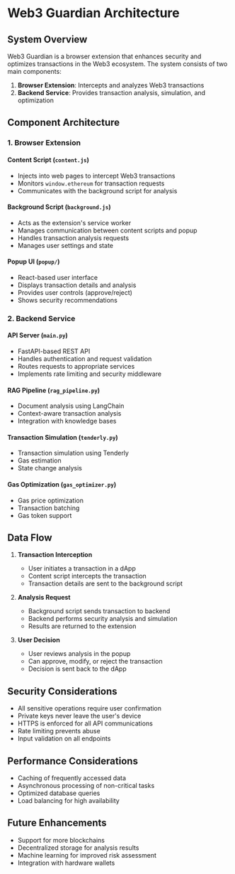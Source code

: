 # Web3 Guardian Architecture

## System Overview

Web3 Guardian is a browser extension that enhances security and optimizes transactions in the Web3 ecosystem. The system consists of two main components:

1. **Browser Extension**: Intercepts and analyzes Web3 transactions
2. **Backend Service**: Provides transaction analysis, simulation, and optimization

## Component Architecture

### 1. Browser Extension

#### Content Script (`content.js`)
- Injects into web pages to intercept Web3 transactions
- Monitors `window.ethereum` for transaction requests
- Communicates with the background script for analysis

#### Background Script (`background.js`)
- Acts as the extension's service worker
- Manages communication between content scripts and popup
- Handles transaction analysis requests
- Manages user settings and state

#### Popup UI (`popup/`)
- React-based user interface
- Displays transaction details and analysis
- Provides user controls (approve/reject)
- Shows security recommendations

### 2. Backend Service

#### API Server (`main.py`)
- FastAPI-based REST API
- Handles authentication and request validation
- Routes requests to appropriate services
- Implements rate limiting and security middleware

#### RAG Pipeline (`rag_pipeline.py`)
- Document analysis using LangChain
- Context-aware transaction analysis
- Integration with knowledge bases

#### Transaction Simulation (`tenderly.py`)
- Transaction simulation using Tenderly
- Gas estimation
- State change analysis

#### Gas Optimization (`gas_optimizer.py`)
- Gas price optimization
- Transaction batching
- Gas token support

## Data Flow

1. **Transaction Interception**
   - User initiates a transaction in a dApp
   - Content script intercepts the transaction
   - Transaction details are sent to the background script

2. **Analysis Request**
   - Background script sends transaction to backend
   - Backend performs security analysis and simulation
   - Results are returned to the extension

3. **User Decision**
   - User reviews analysis in the popup
   - Can approve, modify, or reject the transaction
   - Decision is sent back to the dApp

## Security Considerations

- All sensitive operations require user confirmation
- Private keys never leave the user's device
- HTTPS is enforced for all API communications
- Rate limiting prevents abuse
- Input validation on all endpoints

## Performance Considerations

- Caching of frequently accessed data
- Asynchronous processing of non-critical tasks
- Optimized database queries
- Load balancing for high availability

## Future Enhancements

- Support for more blockchains
- Decentralized storage for analysis results
- Machine learning for improved risk assessment
- Integration with hardware wallets
